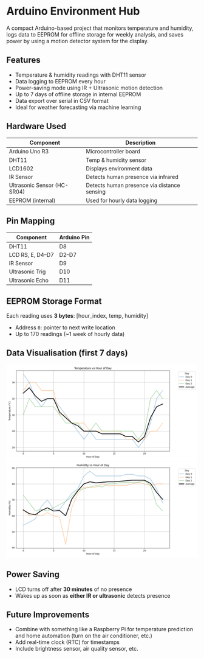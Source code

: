 # Arduino Environment Hub

A compact Arduino-based project that monitors temperature and humidity, logs data to EEPROM for offline storage for weekly analysis, and saves power by using a motion detector system for the display.

## Features

- Temperature & humidity readings with DHT11 sensor
- Data logging to EEPROM every hour
- Power-saving mode using IR + Ultrasonic motion detection
- Up to 7 days of offline storage in internal EEPROM
- Data export over serial in CSV format
- Ideal for weather forecasting via machine learning

## Hardware Used

| Component              | Description                       |
|------------------------|-----------------------------------|
| Arduino Uno R3         | Microcontroller board             |
| DHT11                  | Temp & humidity sensor            |
| LCD1602                | Displays environment data         |
| IR Sensor              | Detects human presence via infrared     |
| Ultrasonic Sensor (HC-SR04) | Detects human presence via distance sensing |
| EEPROM (internal)      | Used for hourly data logging      |

## Pin Mapping

| Component         | Arduino Pin |
|------------------|-------------|
| DHT11             | D8          |
| LCD RS, E, D4–D7  | D2–D7       |
| IR Sensor         | D9          |
| Ultrasonic Trig   | D10         |
| Ultrasonic Echo   | D11         |

##  EEPROM Storage Format

Each reading uses **3 bytes**:
\[hour_index, temp, humidity\]
- Address `0`: pointer to next write location
- Up to 170 readings (~1 week of hourly data)

## Data Visualisation (first 7 days)
![Temperature Plot](temp.png)
![Humidity Plot](humidity.png)
## Power Saving

- LCD turns off after **30 minutes** of no presence
- Wakes up as soon as **either IR or ultrasonic** detects presence

## Future Improvements
- Combine with something like a Raspberry Pi for temperature prediction and home automation (turn on the air conditioner, etc.)
- Add real-time clock (RTC) for timestamps
- Include brightness sensor, air quality sensor, etc.
